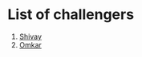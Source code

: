 # List of challengers
1. [Shivay](https://github.com/shivaylamba)
2. [Omkar](https://github.com/omkarkhambekar)